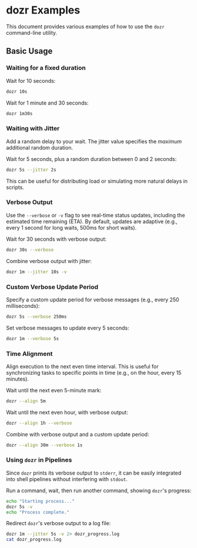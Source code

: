 # dozr Examples

This document provides various examples of how to use the `dozr` command-line utility.

## Basic Usage

### Waiting for a fixed duration

Wait for 10 seconds:

```bash
dozr 10s
```

Wait for 1 minute and 30 seconds:

```bash
dozr 1m30s
```

### Waiting with Jitter

Add a random delay to your wait. The jitter value specifies the *maximum* additional random duration.

Wait for 5 seconds, plus a random duration between 0 and 2 seconds:

```bash
dozr 5s --jitter 2s
```

This can be useful for distributing load or simulating more natural delays in scripts.

### Verbose Output

Use the `--verbose` or `-v` flag to see real-time status updates, including the estimated time remaining (ETA). By default, updates are adaptive (e.g., every 1 second for long waits, 500ms for short waits).

Wait for 30 seconds with verbose output:

```bash
dozr 30s --verbose
```

Combine verbose output with jitter:

```bash
dozr 1m --jitter 10s -v
```

### Custom Verbose Update Period

Specify a custom update period for verbose messages (e.g., every 250 milliseconds):

```bash
dozr 5s --verbose 250ms
```

Set verbose messages to update every 5 seconds:

```bash
dozr 1m --verbose 5s
```

### Time Alignment

Align execution to the next even time interval. This is useful for synchronizing tasks to specific points in time (e.g., on the hour, every 15 minutes).

Wait until the next even 5-minute mark:

```bash
dozr --align 5m
```

Wait until the next even hour, with verbose output:

```bash
dozr --align 1h --verbose
```

Combine with verbose output and a custom update period:

```bash
dozr --align 30m --verbose 1s
```

### Using `dozr` in Pipelines

Since `dozr` prints its verbose output to `stderr`, it can be easily integrated into shell pipelines without interfering with `stdout`.

Run a command, wait, then run another command, showing `dozr`'s progress:

```bash
echo "Starting process..."
dozr 5s -v
echo "Process complete."
```

Redirect `dozr`'s verbose output to a log file:

```bash
dozr 1m --jitter 5s -v 2> dozr_progress.log
cat dozr_progress.log
```